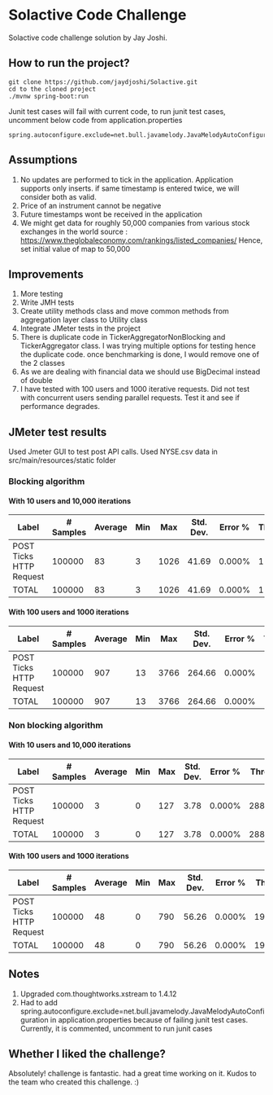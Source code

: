 # Solactive Code Challenge

Solactive code challenge solution by Jay Joshi.

## How to run the project?

```
git clone https://github.com/jaydjoshi/Solactive.git
cd to the cloned project
./mvnw spring-boot:run
```

Junit test cases will fail with current code, to run junit test cases, uncomment below code from application.properties
```
spring.autoconfigure.exclude=net.bull.javamelody.JavaMelodyAutoConfiguration
```

## Assumptions
1. No updates are performed to tick in the application. Application supports only inserts. if same timestamp is entered twice, we will consider both as valid.
2. Price of an instrument cannot be negative
3. Future timestamps wont be received in the application
4. We might get data for roughly 50,000 companies from various stock exchanges in the world
source : https://www.theglobaleconomy.com/rankings/listed_companies/
Hence, set initial value of map to 50,000

## Improvements
1. More testing
2. Write JMH tests
3. Create utility methods class and move common methods from aggregation layer class to Utility class
4. Integrate JMeter tests in the project
5. There is duplicate code in TickerAggregatorNonBlocking and TickerAggregator class. I was trying multiple options for testing hence the duplicate code.
once benchmarking is done, I would remove one of the 2 classes
6. As we are dealing with financial data we should use BigDecimal instead of double
7. I have tested with 100 users and 1000 iterative requests. Did not test with concurrent users sending parallel requests. Test it and see if performance degrades.

## JMeter test results
Used Jmeter GUI to test post API calls.
Used NYSE.csv data in src/main/resources/static folder

### Blocking algorithm

#### With 10 users and 10,000 iterations
Label|# Samples|Average|Min|Max|Std. Dev.|Error %|Throughput|Received KB/sec|Sent KB/sec|Avg. Bytes
--- | --- | --- | --- |--- |--- |--- |--- |--- |--- |--- 
POST Ticks HTTP Request|100000|83|3|1026|41.69|0.000%|119.20486|14.09|27.27|121.0
TOTAL|100000|83|3|1026|41.69|0.000%|119.20486|14.09|27.27|121.0

#### With 100 users and 1000 iterations
Label|# Samples|Average|Min|Max|Std. Dev.|Error %|Throughput|Received KB/sec|Sent KB/sec|Avg. Bytes
--- | --- | --- | --- |--- |--- |--- |--- |--- |--- |--- 
POST Ticks HTTP Request|100000|907|13|3766|264.66|0.000%|109.69074|12.96|25.09|121.0
TOTAL|100000|907|13|3766|264.66|0.000%|109.69074|12.96|25.09|121.0

### Non blocking algorithm

#### With 10 users and 10,000 iterations
Label|# Samples|Average|Min|Max|Std. Dev.|Error %|Throughput|Received KB/sec|Sent KB/sec|Avg. Bytes
--- | --- | --- | --- |--- |--- |--- |--- |--- |--- |--- 
POST Ticks HTTP Request|100000|3|0|127|3.78|0.000%|2881.26315|339.65|659.05|120.7
TOTAL|100000|3|0|127|3.78|0.000%|2881.26315|339.65|659.05|120.7

#### With 100 users and 1000 iterations
Label|# Samples|Average|Min|Max|Std. Dev.|Error %|Throughput|Received KB/sec|Sent KB/sec|Avg. Bytes
--- | --- | --- | --- |--- |--- |--- |--- |--- |--- |--- 
POST Ticks HTTP Request|100000|48|0|790|56.26|0.000%|1967.18732|232.45|449.97|121.0
TOTAL|100000|48|0|790|56.26|0.000%|1967.18732|232.45|449.97|121.0



## Notes
1. Upgraded com.thoughtworks.xstream to 1.4.12
2. Had to add spring.autoconfigure.exclude=net.bull.javamelody.JavaMelodyAutoConfiguration in application.properties because of failing junit test cases. Currently, it is commented, uncomment to run junit cases


## Whether I liked the challenge?
Absolutely! challenge is fantastic. had a great time working on it. Kudos to the team who created this challenge. :)
